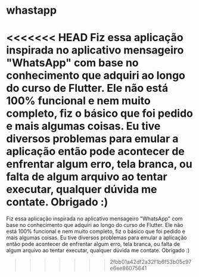 # whastapp

<<<<<<< HEAD
Fiz essa aplicação inspirada no aplicativo mensageiro "WhatsApp" com base no conhecimento que adquiri ao longo do curso de Flutter. Ele não está 100% funcional e nem muito completo, fiz o básico que foi pedido e mais algumas coisas. Eu tive diversos problemas para emular a aplicação então pode acontecer de enfrentar algum erro, tela branca, ou falta de algum arquivo ao tentar executar, qualquer dúvida me contate. Obrigado :)
=======
Fiz essa aplicação inspirada no aplicativo mensageiro "WhatsApp" com base no conhecimento que adquiri ao longo do curso de Flutter. Ele não está 100% funcional e nem muito completo, fiz o básico que foi pedido e mais algumas coisas. Eu tive diversos problemas para emular a aplicação então pode acontecer de enfrentar algum erro, tela branca, ou falta de algum arquivo ao tentar executar, qualquer dúvida me contate. Obrigado :)

>>>>>>> 2fbb01a42df2a32f1b6f53b05c97e6ee86075641

